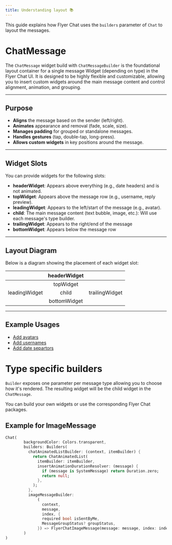 ```yaml
---
title: Understanding layout 📚
---
```


This guide explains how Flyer Chat uses the `builders` parameter of `Chat` to layout the messages.

# ChatMessage


The `ChatMessage` widget build with `ChatMessageBuilder` is the foundational layout container for a single message Widget (depending on type) in the Flyer Chat UI. It is designed to be highly flexible and customizable, allowing you to insert custom widgets around the main message content and control alignment, animation, and grouping.

---

## Purpose

- **Aligns** the message based on the sender (left/right).
- **Animates** appearance and removal (fade, scale, size).
- **Manages padding** for grouped or standalone messages.
- **Handles gestures** (tap, double-tap, long-press).
- **Allows custom widgets** in key positions around the message.

---

## Widget Slots

You can provide widgets for the following slots:

- **headerWidget**: Appears above everything (e.g., date headers) and is not animated.
- **topWidget**: Appears above the message row (e.g., username, reply preview).
- **leadingWidget**: Appears to the left/start of the message (e.g., avatar).
- **child**: The main message content (text bubble, image, etc.): Will use each message's type builder.
- **trailingWidget**: Appears to the right/end of the message
- **bottomWidget**: Appears below the message row

---

## Layout Diagram

Below is a diagram showing the placement of each widget slot:


|                |         headerWidget         |                |
|----------------|:---------------------------:|----------------|
|                |          topWidget          |                |
| leadingWidget  |           child             | trailingWidget |
|                |        bottomWidget         |                |

---

## Example Usages

* [Add avatars](./add-avatars.md)
* [Add usernames](./add-usernames.md)
* [Add date separtors](./add-date-separators.md)

# Type specific builders

`Builder` exposes one parameter per message type allowing you to choose how it's rendered. The resulting widget will be the child widget in the `ChatMessage`.

You can build your own widgets or use the corresponding Flyer Chat packages.

## Example for ImageMessage

```dart
Chat(
        backgroundColor: Colors.transparent,
        builders: Builders(
          chatAnimatedListBuilder: (context, itemBuilder) {
            return ChatAnimatedList(
              itemBuilder: itemBuilder,
              insertAnimationDurationResolver: (message) {
                if (message is SystemMessage) return Duration.zero;
                return null;
              },
            );
          },
          imageMessageBuilder:
              (
                context,
                message,
                index, {
                required bool isSentByMe,
                MessageGroupStatus? groupStatus,
              }) => FlyerChatImageMessage(message: message, index: index),
        )
)

```
